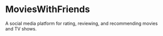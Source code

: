 # MoviesWithFriends
A social media platform for rating, reviewing, and recommending movies and TV shows.
